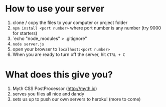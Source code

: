 # How to use your server
1. clone / copy the files to your computer or project folder
2. `npm install <port number>` where port number is any number (try 9000 for starters)
3. `echo "node_modules" > .gitignore"
4. `node server.js`
5. open your browser to `localhost:<port number>`
5. When you are ready to turn off the server, hit `CTRL + C`

# What does this give you?
1. Myth CSS PostProcessor (http://myth.io)
2. serves you files all nice and dandy
3. sets us up to push our own servers to heroku! (more to come)